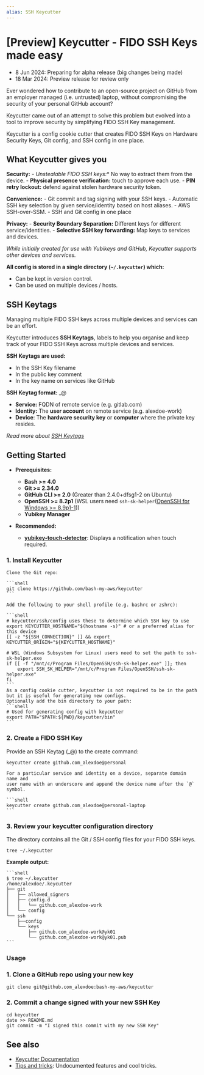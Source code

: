 ```yaml
---
alias: SSH Keycutter
---
```

# [Preview] Keycutter - FIDO SSH Keys made easy

-  8 Jun 2024: Preparing for alpha release (big changes being made)
- 18 Mar 2024: Preview release for review only

Ever wondered how to contribute to an open-source project on GitHub from an employer managed (i.e. untrusted) laptop, without compromising the security of your personal GitHub account?

Keycutter came out of an attempt to solve this problem but evolved into a tool to improve security by simplifying FIDO SSH Key management.

Keycutter is a config cookie cutter that creates FIDO SSH Keys on Hardware Security Keys, Git config, and SSH config in one place.

## What Keycutter gives you

**Security:**
    - **Unstealable* FIDO SSH keys:** No way to extract them from the device.
    - **Physical presence verification:** touch to approve each use.
    - **PIN retry lockout:** defend against stolen hardware security token.

**Convenience:**
    - Git commit and tag signing with your SSH keys.
    - Automatic SSH key selection by given service/identity based on host aliases.
    - AWS SSH-over-SSM.
    - SSH and Git config in one place

**Privacy:**
    - **Security Boundary Separation:** Different keys for different service/identities.
    - **Selective SSH key forwarding:** Map keys to services and devices.

*While initially created for use with Yubikeys and GitHub, Keycutter supports other devices and services.*

**All config is stored in a single directory (`~/.keycutter`) which:**

- Can be kept in version control.
- Can be used on multiple devices / hosts.

## SSH Keytags

Managing multiple FIDO SSH keys across multiple devices and services can be an effort.

Keycutter introduces **SSH Keytags**, labels to help you organise and keep track of your
FIDO SSH Keys across multiple devices and services.

**SSH Keytags are used:**

- In the SSH Key filename
- In the public key comment
- In the key name on services like GitHub

**SSH Keytag format:**  <service>_<identity>@<device>

- **Service:** FQDN of remote service (e.g. gitlab.com)
- **Identity:** The **user account** on remote service (e.g. alexdoe-work)
- **Device**: The **hardware security key** or **computer** where the private key resides.

*Read more about [SSH Keytags](docs/ssh-keytags.md)*

## Getting Started

- **Prerequisites:**
  
  - **Bash >= 4.0**
  - **Git >= 2.34.0**
  - **GitHub CLI >= 2.0** (Greater than 2.4.0+dfsg1-2 on Ubuntu)
  - **OpenSSH >= 8.2p1** (WSL users need `ssh-sk-helper`([OpenSSH for Windows >= 8.9p1-1](https://github.com/PowerShell/Win32-OpenSSH/releases)))
  - **Yubikey Manager**

- **Recommended:**

    - **[yubikey-touch-detector](docs/yubikey-touch-detector.md)**: Displays a notification when touch required.

### 1. Install Keycutter

    Clone the Git repo:

    ```shell
    git clone https://github.com/bash-my-aws/keycutter
    ```

    Add the following to your shell profile (e.g. bashrc or zshrc):

    ```shell
    # keycutter/ssh/config uses these to determine which SSH key to use
    export KEYCUTTER_HOSTNAME="$(hostname -s)" # or a preferred alias for this device
    [[ -z "${SSH_CONNECTION}" ]] && export KEYCUTTER_ORIGIN="${KEYCUTTER_HOSTNAME}"

    # WSL (Windows Subsystem for Linux) users need to set the path to ssh-sk-helper.exe
    if [[ -f "/mnt/c/Program Files/OpenSSH/ssh-sk-helper.exe" ]]; then
        export SSH_SK_HELPER="/mnt/c/Program Files/OpenSSH/ssh-sk-helper.exe"
    fi
    ```
    As a config cookie cutter, keycutter is not required to be in the path
    but it is useful for generating new configs.
    Optionally add the bin directory to your path:
    ```shell
    # Used for generating config with keycutter
    export PATH="$PATH:${PWD}/keycutter/bin"
    ```

### 2. Create a FIDO SSH Key

Provide an SSH Keytag (<service>_<identity>@<device>) to the create command:

```shell
keycutter create github.com_alexdoe@personal
```

    For a particular service and identity on a device, separate domain name and
    user name with an underscore and append the device name after the `@`
    symbol.
    
    ```shell
    keycutter create github.com_alexdoe@personal-laptop
    ```

### 3. Review your keycutter configuration directory

The directory contains all the Git / SSH config files for your FIDO SSH keys.

```shell
tree ~/.keycutter
```

**Example output:**

    ```shell
    $ tree ~/.keycutter
    /home/alexdoe/.keycutter
    ├── git
    │   ├── allowed_signers
    │   ├── config.d
    │   │   └── github.com_alexdoe-work
    │   └── config
    └── ssh
        ├──config 
        └── keys
            ├── github.com_alexdoe-work@yk01
            └── github.com_alexdoe-work@yk01.pub
    ```

### Usage

### 1. Clone a GitHub repo using your new key

```shell
git clone git@github.com_alexdoe:bash-my-aws/keycutter
```

### 2. Commit a change signed with your new SSH Key

```shell
cd keycutter
date >> README.md 
git commit -m "I signed this commit with my new SSH Key"
```

## See also

- [Keycutter Documentation](docs/README.md)
- [Tips and tricks](docs/tips-and-tricks.md): Undocumented features and cool tricks.
